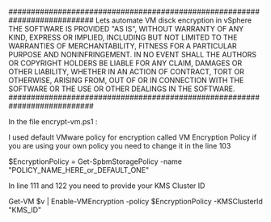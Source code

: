 
###########################################################################
Lets automate VM disck encryption in vSphere
THE SOFTWARE IS PROVIDED "AS IS", WITHOUT WARRANTY OF ANY KIND, EXPRESS OR
IMPLIED, INCLUDING BUT NOT LIMITED TO THE WARRANTIES OF MERCHANTABILITY,
FITNESS FOR A PARTICULAR PURPOSE AND NONINFRINGEMENT. IN NO EVENT SHALL THE
AUTHORS OR COPYRIGHT HOLDERS BE LIABLE FOR ANY CLAIM, DAMAGES OR OTHER
LIABILITY, WHETHER IN AN ACTION OF CONTRACT, TORT OR OTHERWISE, ARISING FROM,
OUT OF OR IN CONNECTION WITH THE SOFTWARE OR THE USE OR OTHER DEALINGS IN THE
SOFTWARE.
###########################################################################

In the file encrypt-vm.ps1 :

I used default VMware policy for encryption called VM Encryption Policy if you are using your own policy you need to change it in the line 103

$EncryptionPolicy = Get-SpbmStoragePolicy -name "POLICY_NAME_HERE_or_DEFAULT_ONE" 

In line 111 and 122 you need to provide your KMS Cluster ID

Get-VM $v | Enable-VMEncryption -policy $EncryptionPolicy -KMSClusterId "KMS_ID"


